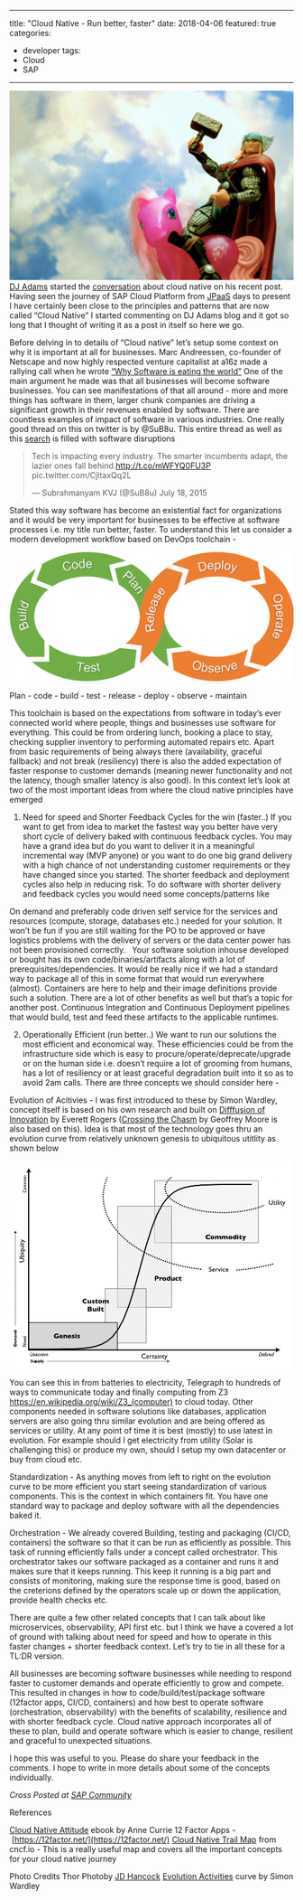 
---
title: "Cloud Native - Run better, faster"
date: 2018-04-06
featured: true
categories:
- developer
tags:
- Cloud
- SAP
---
![Cloud with Thor](/img/cloud_native_thor.jpg)
[DJ Adams](https://people.sap.com/dj.adams#overview) started the [conversation](https://blogs.sap.com/2018/03/26/monday-morning-thoughts-cloud-native/) about cloud native on his recent post. Having seen the journey of SAP Cloud Platform from [JPaaS](http://www.eclipsecon.org/europe2012/category/tags/jpaas.html) days to present I have certainly been close to the principles and patterns that are now called “Cloud Native” I started commenting on DJ Adams blog and it got so long that I thought of writing it as a post in itself so here we go.

Before delving in to details of “Cloud native” let’s setup some context on why it is important at all for businesses. Marc Andreessen, co-founder of Netscape and now highly respected venture capitalist at a16z made a rallying call when he wrote [“Why Software is eating the world”](https://a16z.com/2016/08/20/why-software-is-eating-the-world/) One of the main argument he made was that all businesses will become software businesses. You can see manifestations of that all around - more and more things has software in them, larger chunk companies are driving a significant growth in their revenues enabled by software. There are countless examples of impact of software in various industries. One really good thread on this on twitter is by @SuB8u. This entire thread as well as this [search](https://twitter.com/search?q=software%20from%3Asub8u&src=typd) is filled with software disruptions 

>Tech is impacting every industry. The smarter incumbents adapt, the lazier ones fall behind.http://t.co/mWFYQ0FU3P pic.twitter.com/CjltaxQq2L
>
>— Subrahmanyam KVJ (@SuB8u) July 18, 2015

Stated this way software has become an existential fact for organizations and it would be very important for businesses to be effective at software processes i.e. my title run better, faster. To understand this let us consider a modern development workflow based on DevOps toolchain - 

![Dev Ops Loop](/img/devops.png)

Plan - code - build - test - release - deploy - observe - maintain


This toolchain is based on the expectations from software in today’s ever connected world where people, things and businesses use software for everything. This could be from ordering lunch, booking a place to stay, checking supplier inventory to performing automated repairs etc. Apart from basic requirements of being always there (availability, graceful fallback) and not break (resiliency) there is also the added expectation of faster response to customer demands (meaning newer functionality and not the latency, though smaller latency is also good). In this context let’s look at two of the most important ideas from where the cloud native principles have emerged

1. Need for speed and Shorter Feedback Cycles for the win (faster..)
If you want to get from idea to market the fastest way you better have very short cycle of delivery baked with continuous feedback cycles. You may have a grand idea but do you want to deliver it in a meaningful incremental way (MVP anyone) or you want to do one big grand delivery with a high chance of not understanding customer requirements or they have changed since you started. The shorter feedback and deployment cycles also help in reducing risk. To do software with shorter delivery and feedback cycles you would need some concepts/patterns like



On demand and preferably code driven self service for the services and resources (compute, storage, databases etc.) needed for your solution. It won’t be fun if you are still waiting for the PO to be approved or have logistics problems with the delivery of servers or the data center power has not been provisioned correctly.  
Your software solution inhouse developed or bought has its own code/binaries/artifacts along with a lot of prerequisites/dependencies. It would be really nice if we had a standard way to package all of this in some format that would run everywhere (almost). Containers are here to help and their image definitions provide such a solution. There are a lot of other benefits as well but that’s a topic for another post.
Continuous Integration and Continuous Deployment pipelines that would build, test and feed these artifacts to the applicable runtimes.


2. Operationally Efficient (run better..)
We want to run our solutions the most efficient and economical way. These efficiencies could be from the infrastructure side which is easy to procure/operate/deprecate/upgrade or on the human side i.e. doesn’t require a lot of grooming from humans, has a lot of resiliency or at least graceful degradation built into it so as to avoid 2am calls. There are three concepts we should consider here -


Evolution of Acitivies - I was first introduced to these by Simon Wardley, concept itself is based on his own research and built on [Difffusion of Innovation](https://en.wikipedia.org/wiki/Diffusion_of_innovations) by Everett Rogers ([Crossing the Chasm](https://en.wikipedia.org/wiki/Crossing_the_Chasm) by Geoffrey Moore is also based on this). Idea is that most of the technology goes thru an evolution curve from relatively unknown genesis to ubiquitous utitlity as shown below

![Evolution Curve by Simon Wardley](/img/evolution_curve-simon-wardley.png)


You can see this in from batteries to electricity, Telegraph to hundreds of ways to communicate today and finally computing from Z3 https://en.wikipedia.org/wiki/Z3_(computer) to cloud today. Other components needed in software solutions like databases, application servers are also going thru similar evolution and are being offered as services or utility. At any point of time it is best (mostly) to use latest in evolution. For example should I get electricity from utility (Solar is challenging this) or produce my own, should I setup my own datacenter or buy from cloud etc. 

Standardization - As anything moves from left to right on the evolution curve to be more efficient you start seeing standardization of various components. This is the context in which containers fit. You have one standard way to package and deploy software with all the dependencies baked it.


Orchestration - We already covered Building, testing and packaging (CI/CD, containers) the software so that it can be run as efficiently as possible. This task of running efficiently falls under a concept called orchestrator. This orchestrator takes our software packaged as a container and runs it and makes sure that it keeps running. This keep it running is a big part and consists of monitoring, making sure the response time is good, based on the creterions defined by the operators scale up or down the application, provide health checks etc.


There are quite a few other related concepts that I can talk about like microservices, observability, API first etc. but I think we have a covered a lot of ground with talking about need for speed and how to operate in this faster changes + shorter feedback context. Let’s try to tie in all these for a TL:DR version.

All businesses are becoming software businesses while needing to respond faster to customer demands and operate efficiently to grow and compete. This resulted in changes in how to code/build/test/package software (12factor apps, CI/CD, containers) and how best to operate software (orchestration, observability) with the benefits of scalability, resilience and with shorter feedback cycle. Cloud native approach incorporates all of these to plan, build and operate software which is easier to change, resilient and graceful to unexpected situations.

I hope this was useful to you. Please do share your feedback in the comments. I hope to write in more details about some of the concepts individually.

_Cross Posted at [SAP Community](https://blogs.sap.com/2018/04/06/cloud-native-run-better-and-faster/)_

References

[Cloud Native Attitude](http://container-solutions.com/ebook-the-cloud-native-attitude) ebook by Anne Currie
12 Factor Apps - [https://12factor.net/](https://12factor.net/)
[Cloud Native Trail Map](https://raw.githubusercontent.com/cncf/landscape/master/trail_map/CNCF_TrailMap_latest.png) from cncf.io - This is a really useful map and covers all the important concepts for your cloud native journey

Photo Credits
Thor Photoby [JD Hancock](http://photos.jdhancock.com/)
[Evolution Activities](http://blog.gardeviance.org/2013/01/evolution.html) curve by Simon Wardley